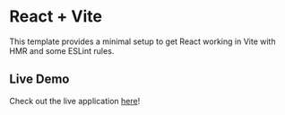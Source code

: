# React + Vite

This template provides a minimal setup to get React working in Vite with HMR and some ESLint rules.

## Live Demo

Check out the live application [here](https://cooing-trail.surge.sh)!
